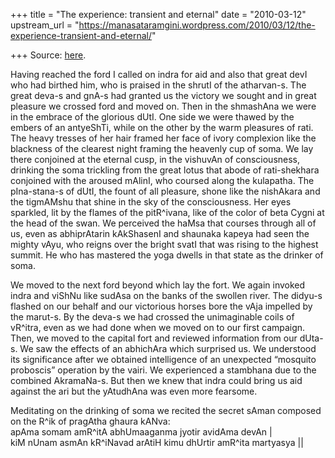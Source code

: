 +++
title = "The experience: transient and eternal"
date = "2010-03-12"
upstream_url = "https://manasataramgini.wordpress.com/2010/03/12/the-experience-transient-and-eternal/"

+++
Source: [here](https://manasataramgini.wordpress.com/2010/03/12/the-experience-transient-and-eternal/).

Having reached the ford I called on indra for aid and also that great
devI who had birthed him, who is praised in the shrutI of the
atharvan-s. The great deva-s and gnA-s had granted us the victory we
sought and in great pleasure we crossed ford and moved on. Then in the
shmashAna we were in the embrace of the glorious dUtI. One side we were
thawed by the embers of an antyeShTi, while on the other by the warm
pleasures of rati. The heavy tresses of her hair framed her face of
ivory complexion like the blackness of the clearest night framing the
heavenly cup of soma. We lay there conjoined at the eternal cusp, in the
vishuvAn of consciousness, drinking the soma trickling from the great
lotus that abode of rati-shekhara conjoined with the aroused mAlinI, who
coursed along the kulapatha. The pIna-stana-s of dUtI, the fount of all
pleasure, shone like the nishAkara and the tigmAMshu that shine in the
sky of the consciousness. Her eyes sparkled, lit by the flames of the
pitR^ivana, like of the color of beta Cygni at the head of the swan. We
perceived the haMsa that courses through all of us, even as abhiprAtarin
kAkShasenI and shaunaka kapeya had seen the mighty vAyu, who reigns over
the bright svatI that was rising to the highest summit. He who has
mastered the yoga dwells in that state as the drinker of soma.

We moved to the next ford beyond which lay the fort. We again invoked
indra and viShNu like sudAsa on the banks of the swollen river. The
didyu-s flashed on our behalf and our victorious horses bore the vAja
impelled by the marut-s. By the deva-s we had crossed the unimaginable
coils of vR^itra, even as we had done when we moved on to our first
campaign. Then, we moved to the capital fort and reviewed information
from our dUta-s. We saw the effects of an abhichAra which surprised us.
We understood its significance after we obtained intelligence of an
unexpected “mosquito proboscis” operation by the vairi. We experienced a
stambhana due to the combined AkramaNa-s. But then we knew that indra
could bring us aid against the ari but the yAtudhAna was even more
fearsome.

Meditating on the drinking of soma we recited the secret sAman composed
on the R^ik of pragAtha ghaura kANva:  
apAma somam amR^itA abhUmaaganma jyotir avidAma devAn \|  
kiM nUnam asmAn kR^iNavad arAtiH kimu dhUrtir amR^ita martyasya \|\|

